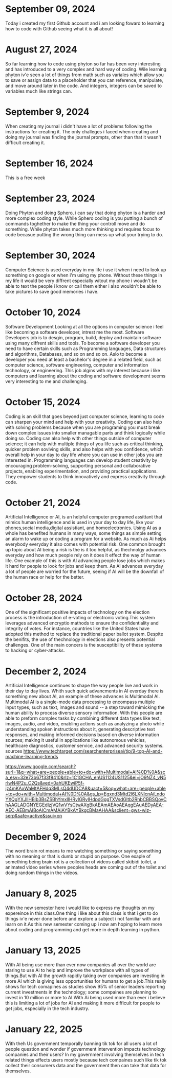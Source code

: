 # September  09, 2024
Today i created my first Github account and i am looking foward to learning how to code with Github seeing what it is all about! 

# August 27, 2024
So far learning how to code using phyton so far has been very interesting and has introduced to a very complex and hard way of coding. 
Wile learning phyton iv'e seen a lot of things from math such as variales which allow you to save or assign data to a placeholder  that you can reference, manipulate, and move around later in the code. And integers, integers can be saved to variables much like strings can.

# September 9, 2024
When creating my journal i didn't have a lot of problems following the instructions for creating it. The only challeges i faced when creating and doing my journal was finding the journal prompts, other than that it wasn't difficult creating it.

# September 16, 2024
This is a free week

# September 23, 2024
Doing Phyton and doing Sphero, i can say that doing phyton is a harder and more complex coding style. While Sphero coding is you putting a bunch of commands toghether to make the thing your controll move and do something. While phyton takes much more thinking and requires focus to code becasue putting the wrong thing can mess up what your trying to do.

# September 30, 2024
Computer Science is used everyday in my life i use it when i need to look up something on google or when i'm using my phone. Without these things in my life it would be very diffrent especially witout my phone i woudn't be able to text the people i know or call them either i also wouldn't be able to take pictures to save good memories i have.

# October 10, 2024
Software Development
Looking at all the options in computer science i feel like becoming a softeare developer, intrest me the most. Software Developers job is to desgin, program, build, deploy and maintain software using many diffrent skills and tools. To become a software developer you need to have certain skills such as Programming languages, Data structures and algorithms, Databases, and so on and so on. Aslo to become a developer you need at least a bachelor's degree in a related field, such as computer science, software engineering, computer and information technology, or engineering. This job algins with my interest because i like computers and learning about the coding and software development seems very interesting to me and challenging.
# October 15, 2024
Coding is an skill that goes beyond just computer science, learning to code can sharpen your mind and help with your creativity. Coding can also help with solving problems because when you are programing you must break down complex issues into smaller managable parts and think logically while doing so. Coding can also help with other things outside of computer science; it can help with multiple things of you life such as critical thinking, quicker problem sovlving skills, and also helps with you confidence, which overall help in your day to day life where you can use in other jobs you are interested in. Programming languages can develop student creativity by encouraging problem-solving, supporting personal and collaborative projects, enabling experimentation, and providing practical applications. They empower students to think innovatively and express creativity through code.
# October 21, 2024
Artificial Intelligence or AI, is an helpful computer programed assittant that mimics human intelligence and is used in your day to day life, like your phones,social media,digital assistiant, and homeelectronics. Using AI as a whole has benefited humans in many ways, some things as simple setting an alarm to wake up or coding a program for a website. As much as Ai helps everybody everyday it also comes with potential risk. One common brought up topic about AI being a risk is the is it too helpful, as thechnolgy advances everyday and how much people rely on it does it effect the way of human life. One example of this is with AI advancing people lose jobs which makes it hard for people to look for jobs and keep them. As AI advances everyday a lot of people are worried for the future, seeing if AI will be the downfall of the human race or help for the better.
# October 28, 2024
One of the significant positive impacts of technology on the election process is the introduction of e-voting or electronic voting.This system leverages advanced encryptio mathods to ensure the confidentiality and integrity of votes. For instance, countries like the United States have adopted this method to replace the traditional paper ballot system. Despite the benifits, the use of thechnology in elections also presents potential challenges. One of the main concers is the susceptibility of these systems to hacking or cyber-attacks.
# December 2, 2024
Artificial Intelligence continues to shape the way people live and work in their day to day lives. Whith such quick advancments in AI everday there is something new about AI, an example of these advances is Multimodal AI. Multimodal AI is a single-mode data processing to encompass multiple input types, such as text, images and sound -- a step toward mimicking the human ability to process diverse sensory information. With this people are able to preform complex tasks by combining different data types like text, images, audio, and video, enabling actions such as analyzing a photo while understanding spoken instructions about it, generating descriptive text responses, and making informed decisions based on diverse information sources; making it useful in applications like autonomous vehicles, healthcare diagnostics, customer service, and advanced security systems. 
sources
https://www.techtarget.com/searchenterpriseai/tip/9-top-AI-and-machine-learning-trends

https://www.google.com/search?surl=1&q=what+are+people+able+to+do+with+Multimodal+AI%0D%0A&sca_esv=32e73b67f33f8410&rlz=1C1GCHA_enUS1124US1125&ei=jO9NZ4_vN5rlwN4P2u_C2Qs&ved=0ahUKEwiP5f-jz4mKAxWaMtAFHdq3MLsQ4dUDCA8&uact=5&oq=what+are+people+able+to+do+with+Multimodal+AI%0D%0A&gs_lp=Egxnd3Mtd2l6LXNlcnAiLndoYXQgYXJlIHBlb3BsZSBhYmxlIHRvIGRvIHdpdGggTXVsdGltb2RhbCBBSQoyChAAGLADGNYEGEdIzjVQ1wVYsCtwAXgBkAEAmAEAoAEAqgEAuAEDyAEA-AEC-AEBmAIBoAICmAMAiAYBkAYBkgcBMaAHAA&sclient=gws-wiz-serp&safe=active&ssui=on
# December 9, 2024
The word brain rot means to me watching something or saying something with no meaning or that is dumb or stupid on purpose. One exaple of something being brain rot is a collection of videos called skibidi toilet, a animated video series where peoples heads are coming out of the toilet and doing random things in the videos.

# January 8, 2025
With the new semester here i would like to express my thoughts on my expereince in this class.One thing i like about this class is that i get to do things iv'e never done before and explore a subject i not familiar with and learn on it.As this new semester coming up i now am hoping to learn more about coding and programming and get more in depth learning in python.
# January 13, 2025
With AI being use more than ever now companies all over the world are staring to use Ai to help and improve the workplace with all types of things.But with AI the growth rapidly taking over companies are investing in more AI which is giving less opportunities for humans to get a job.This really shows for tech comapines as studies show 95% of senior leaders reporting current investments in the technology; some compaines are planning to invest in 10 million or more to AI.With Ai being used more than ever i believe this is limiting a lot of jobs for AI and making it more difficult for people to get jobs, especially in the tech industry.
# January 22, 2025
With theh Us government temporally banning tik tok for all users a lot of people question and wonder if government intervention impacts technology companies and their users? In my government involving themselves in tech related things effects users mostly because tech compaines such like tik tok collect their consumers data and the government then can take that data for themselves.
